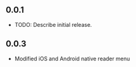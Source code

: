 ## 0.0.1

- TODO: Describe initial release.

## 0.0.3

- Modified iOS and Android native reader menu
